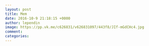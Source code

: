 ```yaml
--- 
layout: post 
title: Mem 
date: 2016-10-9 21:18:15 +0000 
author: lependin 
image: https://pp.vk.me/c626831/v626831097/443f8/JIf-mGdCHc4.jpg
comment: 
categories: 
---
```

